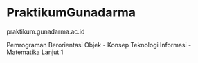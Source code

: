 <!--ppppppppppppppppppppppppppppppppppppppspppppppppppppppppppppppppppppppppppppppps
pppppppppppppppppppppppppppppppppppppppppppp-->
# PraktikumGunadarma
praktikum.gunadarma.ac.id

Pemrograman Berorientasi Objek - Konsep Teknologi Informasi - Matematika Lanjut 1
